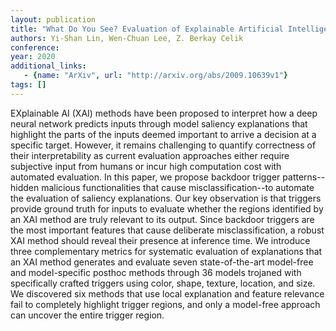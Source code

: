 ```yaml
---
layout: publication
title: "What Do You See? Evaluation of Explainable Artificial Intelligence (XAI) Interpretability through Neural Backdoors"
authors: Yi-Shan Lin, Wen-Chuan Lee, Z. Berkay Celik
conference: 
year: 2020
additional_links: 
   - {name: "ArXiv", url: "http://arxiv.org/abs/2009.10639v1"}
tags: []
---
```

EXplainable AI (XAI) methods have been proposed to interpret how a deep
neural network predicts inputs through model saliency explanations that
highlight the parts of the inputs deemed important to arrive a decision at a
specific target. However, it remains challenging to quantify correctness of
their interpretability as current evaluation approaches either require
subjective input from humans or incur high computation cost with automated
evaluation. In this paper, we propose backdoor trigger patterns--hidden
malicious functionalities that cause misclassification--to automate the
evaluation of saliency explanations. Our key observation is that triggers
provide ground truth for inputs to evaluate whether the regions identified by
an XAI method are truly relevant to its output. Since backdoor triggers are the
most important features that cause deliberate misclassification, a robust XAI
method should reveal their presence at inference time. We introduce three
complementary metrics for systematic evaluation of explanations that an XAI
method generates and evaluate seven state-of-the-art model-free and
model-specific posthoc methods through 36 models trojaned with specifically
crafted triggers using color, shape, texture, location, and size. We discovered
six methods that use local explanation and feature relevance fail to completely
highlight trigger regions, and only a model-free approach can uncover the
entire trigger region.